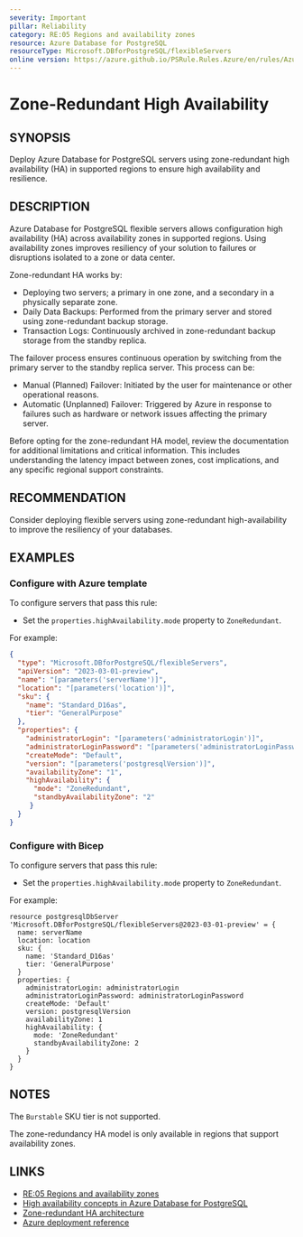 ```yaml
---
severity: Important
pillar: Reliability
category: RE:05 Regions and availability zones
resource: Azure Database for PostgreSQL
resourceType: Microsoft.DBforPostgreSQL/flexibleServers
online version: https://azure.github.io/PSRule.Rules.Azure/en/rules/Azure.PostgreSQL.ZoneRedundantHA/
---
```


# Zone-Redundant High Availability

## SYNOPSIS

Deploy Azure Database for PostgreSQL servers using zone-redundant high availability (HA) in supported regions to ensure high availability and resilience.

## DESCRIPTION

Azure Database for PostgreSQL flexible servers allows configuration high availability (HA) across availability zones in supported regions.
Using availability zones improves resiliency of your solution to failures or disruptions isolated to a zone or data center.

Zone-redundant HA works by:

- Deploying two servers; a primary in one zone, and a secondary in a physically separate zone.
- Daily Data Backups: Performed from the primary server and stored using zone-redundant backup storage.
- Transaction Logs: Continuously archived in zone-redundant backup storage from the standby replica.

The failover process ensures continuous operation by switching from the primary server to the standby replica server.
This process can be:

- Manual (Planned) Failover: Initiated by the user for maintenance or other operational reasons.
- Automatic (Unplanned) Failover: Triggered by Azure in response to failures such as hardware or network issues affecting the primary server.

Before opting for the zone-redundant HA model, review the documentation for additional limitations and critical information.
This includes understanding the latency impact between zones, cost implications, and any specific regional support constraints.

## RECOMMENDATION

Consider deploying flexible servers using zone-redundant high-availability to improve the resiliency of your databases.

## EXAMPLES

### Configure with Azure template

To configure servers that pass this rule:

- Set the `properties.highAvailability.mode` property to `ZoneRedundant`.

For example:

```json
{
  "type": "Microsoft.DBforPostgreSQL/flexibleServers",
  "apiVersion": "2023-03-01-preview",
  "name": "[parameters('serverName')]",
  "location": "[parameters('location')]",
  "sku": {
    "name": "Standard_D16as",
    "tier": "GeneralPurpose"
  },
  "properties": {
    "administratorLogin": "[parameters('administratorLogin')]",
    "administratorLoginPassword": "[parameters('administratorLoginPassword')]",
    "createMode": "Default",
    "version": "[parameters('postgresqlVersion')]",
    "availabilityZone": "1",
    "highAvailability": {
      "mode": "ZoneRedundant",
      "standbyAvailabilityZone": "2"
     }
  }
}
```

### Configure with Bicep

To configure servers that pass this rule:

- Set the `properties.highAvailability.mode` property to `ZoneRedundant`.

For example:

```bicep
resource postgresqlDbServer 'Microsoft.DBforPostgreSQL/flexibleServers@2023-03-01-preview' = {
  name: serverName
  location: location
  sku: {
    name: 'Standard_D16as'
    tier: 'GeneralPurpose'
  }
  properties: {
    administratorLogin: administratorLogin
    administratorLoginPassword: administratorLoginPassword
    createMode: 'Default'
    version: postgresqlVersion
    availabilityZone: 1
    highAvailability: {
      mode: 'ZoneRedundant'
      standbyAvailabilityZone: 2
    }
  }
}
```

<!-- external:avm avm/res/db-for-postgre-sql/flexible-server highAvailability -->

## NOTES

The `Burstable` SKU tier is not supported.

The zone-redundancy HA model is only available in regions that support availability zones.

## LINKS

- [RE:05 Regions and availability zones](https://learn.microsoft.com/azure/well-architected/reliability/regions-availability-zones)
- [High availability concepts in Azure Database for PostgreSQL](https://learn.microsoft.com/azure/reliability/reliability-postgresql-flexible-server)
- [Zone-redundant HA architecture](https://learn.microsoft.com/azure/reliability/reliability-postgresql-flexible-server#availability-zone-support)
- [Azure deployment reference](https://learn.microsoft.com/azure/templates/microsoft.dbforpostgresql/flexibleservers)
